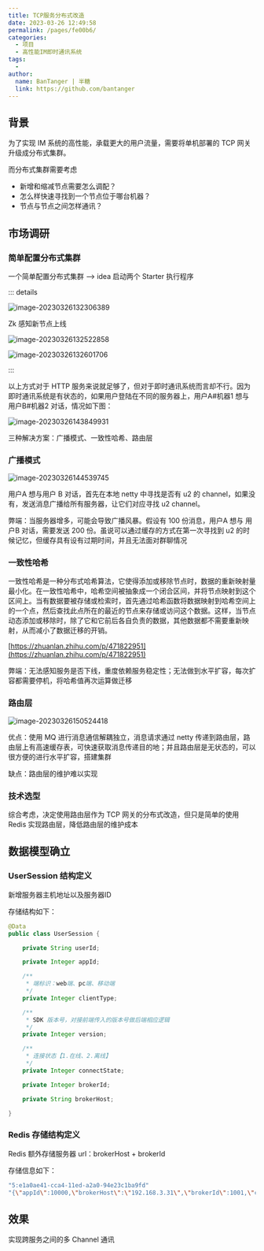 ```yaml
---
title: TCP服务分布式改造
date: 2023-03-26 12:49:58
permalink: /pages/fe00b6/
categories:
  - 项目
  - 高性能IM即时通讯系统
tags:
  - 
author: 
  name: BanTanger | 半糖
  link: https://github.com/bantanger
---
```

## 背景

为了实现 IM 系统的高性能，承载更大的用户流量，需要将单机部署的 TCP 网关升级成分布式集群。

而分布式集群需要考虑

+ 新增和缩减节点需要怎么调配？
+ 怎么样快速寻找到一个节点位于哪台机器？
+ 节点与节点之间怎样通讯？



## 市场调研

### 简单配置分布式集群

一个简单配置分布式集群 --> idea 启动两个 Starter 执行程序

::: details

![image-20230326132306389](https://cdn.statically.io/gh/BanTanger/image-hosting@master/30.TCP%E6%9C%8D%E5%8A%A1%E5%88%86%E5%B8%83%E5%BC%8F%E6%94%B9%E9%80%A0-assets/202303261323001.png)

Zk 感知新节点上线

![image-20230326132522858](https://cdn.statically.io/gh/BanTanger/image-hosting@master/30.TCP%E6%9C%8D%E5%8A%A1%E5%88%86%E5%B8%83%E5%BC%8F%E6%94%B9%E9%80%A0-assets/202303261325277.png)

![image-20230326132601706](https://cdn.statically.io/gh/BanTanger/image-hosting@master/30.TCP%E6%9C%8D%E5%8A%A1%E5%88%86%E5%B8%83%E5%BC%8F%E6%94%B9%E9%80%A0-assets/202303261326084.png)

:::

以上方式对于 HTTP 服务来说就足够了，但对于即时通讯系统而言却不行。因为即时通讯系统是有状态的，如果用户登陆在不同的服务器上，用户A#机器1 想与用户B#机器2 对话，情况如下图：

![image-20230326143849931](https://cdn.statically.io/gh/BanTanger/image-hosting@master/30.TCP%E6%9C%8D%E5%8A%A1%E5%88%86%E5%B8%83%E5%BC%8F%E6%94%B9%E9%80%A0-assets/202303261438787.png)



三种解决方案：广播模式、一致性哈希、路由层

### 广播模式

![image-20230326144539745](https://cdn.statically.io/gh/BanTanger/image-hosting@master/30.TCP%E6%9C%8D%E5%8A%A1%E5%88%86%E5%B8%83%E5%BC%8F%E6%94%B9%E9%80%A0-assets/202303261445962.png)

用户A 想与用户 B 对话，首先在本地 netty 中寻找是否有 u2 的 channel，如果没有，发送消息广播给所有服务器，让它们对应寻找 u2 channel。

弊端：当服务器增多，可能会导致广播风暴。假设有 100 份消息，用户A 想与 用户B 对话，需要发送 200 份。虽说可以通过缓存的方式在第一次寻找到 u2 的时候记忆，但缓存具有设有过期时间，并且无法面对群聊情况



### 一致性哈希

一致性哈希是一种分布式哈希算法，它使得添加或移除节点时，数据的重新映射量最小化。在一致性哈希中，哈希空间被抽象成一个闭合区间，并将节点映射到这个区间上。当有数据要被存储或检索时，首先通过哈希函数将数据映射到哈希空间上的一个点，然后查找此点所在的最近的节点来存储或访问这个数据。这样，当节点动态添加或移除时，除了它和它前后各自负责的数据，其他数据都不需要重新映射，从而减小了数据迁移的开销。

[https://zhuanlan.zhihu.com/p/471822951](https://zhuanlan.zhihu.com/p/471822951)

弊端：无法感知服务是否下线，重度依赖服务稳定性；无法做到水平扩容，每次扩容都需要停机，将哈希值再次运算做迁移



### 路由层

![image-20230326150524418](https://cdn.statically.io/gh/BanTanger/image-hosting@master/30.TCP%E6%9C%8D%E5%8A%A1%E5%88%86%E5%B8%83%E5%BC%8F%E6%94%B9%E9%80%A0-assets/202303261505611.png)

优点：使用 MQ 进行消息通信解耦独立，消息请求通过 netty 传递到路由层，路由层上有高速缓存表，可快速获取消息传递目的地；并且路由层是无状态的，可以很方便的进行水平扩容，搭建集群

缺点：路由层的维护难以实现



### 技术选型

综合考虑，决定使用路由层作为 TCP 网关的分布式改造，但只是简单的使用 Redis 实现路由层，降低路由层的维护成本



## 数据模型确立

### UserSession 结构定义

新增服务器主机地址以及服务器ID

存储结构如下：

```java
@Data
public class UserSession {

    private String userId;

    private Integer appId;

    /**
     * 端标识：web端、pc端、移动端
     */
    private Integer clientType;

    /**
     * SDK 版本号，对接前端传入的版本号做后端相应逻辑
     */
    private Integer version;

    /**
     * 连接状态【1.在线、2.离线】
     */
    private Integer connectState;

    private Integer brokerId;

    private String brokerHost;

}
```



### Redis 存储结构定义

Redis 额外存储服务器 url：brokerHost + brokerId

存储信息如下：

```bash
"5:e1a0ae41-cca4-11ed-a2a0-94e23c1ba9fd"
"{\"appId\":10000,\"brokerHost\":\"192.168.3.31\",\"brokerId\":1001,\"clientType\":5,\"connectState\":2,\"userId\":\"bantanger\"}"
```



## 效果

实现跨服务之间的多 Channel 通讯




